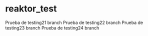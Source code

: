 # reaktor_test
Prueba de testing21 branch
Prueba de testing22 branch
Prueba de testing23 branch
Prueba de testing24 branch
